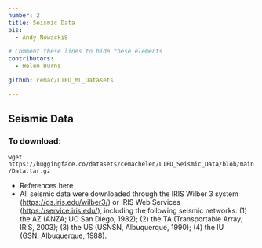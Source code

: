 ```yaml
---
number: 2
title: Seismic Data
pis:
  - Andy NowackiS

# Comment these lines to hide these elements
contributors:
  - Helen Burns

github: cemac/LIFD_ML_Datasets

---
```


## Seismic Data

### To download:

`wget https://huggingface.co/datasets/cemachelen/LIFD_Seismic_Data/blob/main/Data.tar.gz`






- References here
- All seismic data were downloaded through the IRIS Wilber 3 system (https://ds.iris.edu/wilber3/) or IRIS Web Services (https://service.iris.edu/), including the following seismic networks: (1) the AZ (ANZA; UC San Diego, 1982); (2) the TA (Transportable Array; IRIS, 2003); (3) the US (USNSN, Albuquerque, 1990); (4) the IU (GSN; Albuquerque, 1988).
